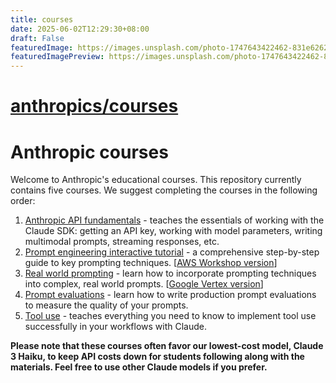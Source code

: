 ```yaml
---
title: courses
date: 2025-06-02T12:29:30+08:00
draft: False
featuredImage: https://images.unsplash.com/photo-1747643422462-831e6262f327?ixid=M3w0NjAwMjJ8MHwxfHJhbmRvbXx8fHx8fHx8fDE3NDg4Mzg1NTZ8&ixlib=rb-4.1.0
featuredImagePreview: https://images.unsplash.com/photo-1747643422462-831e6262f327?ixid=M3w0NjAwMjJ8MHwxfHJhbmRvbXx8fHx8fHx8fDE3NDg4Mzg1NTZ8&ixlib=rb-4.1.0
---
```


# [anthropics/courses](https://github.com/anthropics/courses)

# Anthropic courses

Welcome to Anthropic's educational courses. This repository currently contains five courses.  We suggest completing the courses in the following order:

1. [Anthropic API fundamentals](./anthropic_api_fundamentals/README.md) - teaches the essentials of working with the Claude SDK: getting an API key, working with model parameters, writing multimodal prompts, streaming responses, etc.
2. [Prompt engineering interactive tutorial](./prompt_engineering_interactive_tutorial/README.md) - a comprehensive step-by-step guide to key prompting techniques. [[AWS Workshop version](https://catalog.us-east-1.prod.workshops.aws/workshops/0644c9e9-5b82-45f2-8835-3b5aa30b1848/en-US)]
3. [Real world prompting](./real_world_prompting/README.md) - learn how to incorporate prompting techniques into complex, real world prompts. [[Google Vertex version](https://github.com/anthropics/courses/tree/vertex/real_world_prompting)] 
4. [Prompt evaluations](./prompt_evaluations/README.md) - learn how to write production prompt evaluations to measure the quality of your prompts.
5. [Tool use](./tool_use/README.md) - teaches everything you need to know to implement tool use successfully in your workflows with Claude.

**Please note that these courses often favor our lowest-cost model, Claude 3 Haiku, to keep API costs down for students following along with the materials. Feel free to use other Claude models if you prefer.**